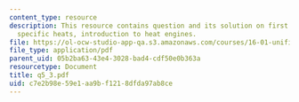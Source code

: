 ```yaml
---
content_type: resource
description: This resource contains question and its solution on first law, enthalpy,
  specific heats, introduction to heat engines.
file: https://ol-ocw-studio-app-qa.s3.amazonaws.com/courses/16-01-unified-engineering-i-ii-iii-iv-fall-2005-spring-2006/c7e2b98e59e1aa9bf1218dfda97ab8ce_q5_3.pdf
file_type: application/pdf
parent_uid: 05b2ba63-43e4-3028-bad4-cdf50e0b363a
resourcetype: Document
title: q5_3.pdf
uid: c7e2b98e-59e1-aa9b-f121-8dfda97ab8ce
---
```


